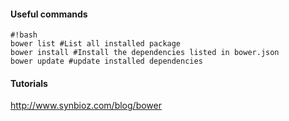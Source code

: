 #### Useful commands
```
#!bash
bower list #List all installed package 
bower install #Install the dependencies listed in bower.json
bower update #update installed dependencies
```
#### Tutorials 

http://www.synbioz.com/blog/bower